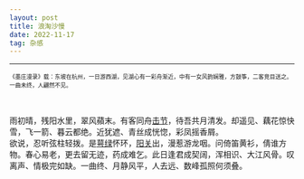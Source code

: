 ```yaml
---
layout: post
title: 浪淘沙慢
date: 2022-11-17
tag: 杂感
---
```


---

<font size=1>《墨庄漫录》载：东坡在杭州，一日游西湖，见湖心有一彩舟渐近，中有一女风韵娴雅，方鼓筝，二客竞目送之。一曲未终，人翩然不见。</font>

<br>

雨初晴，残阳水里，翠风蘋末。有客同舟[击节](https://www.baike.com/wikiid/938852950521227703?prd=home_search&search_id=37zwldkpvxc000&view_id=4oqcq6elixe000)，待吾共月清发。却遥见、藕花惊快雪，飞一箭、暮云都绝。近犹遮、青丝成恍惚，彩凤摇香屑。  
欲说，忍听弦柱轻拨。是[萼绿](https://www.baike.com/wikiid/3668073578788676477?prd=home_search&search_id=19xmjao0c5fk00&view_id=5r6p1of4ll8000)怀环，[阳关](https://www.baike.com/wikiid/6822315020649282325?prd=result_list&view_id=4kzw6qzcvvy000)出，漫惹游龙咽。问倚笛黄衫，倩谁方物。春心易老，更去留无迹，药成难乞。此日逢君成契阔，浑相识、大江风骨。叹离声、情极完如缺。一曲终、月静风平，人去远、数峰孤照何须叠。


<br>


